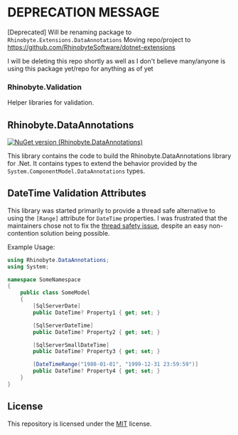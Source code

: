 
# DEPRECATION MESSAGE

[Deprecated] Will be renaming package to `Rhinobyte.Extensions.DataAnnotations`
Moving repo/project to https://github.com/RhinobyteSoftware/dotnet-extensions

I will be deleting this repo shortly as well as I don't believe many/anyone is using this package yet/repo for anything as of yet


### Rhinobyte.Validation

Helper libraries for validation.

## Rhinobyte.DataAnnotations

[![NuGet version (Rhinobyte.DataAnnotations)](https://img.shields.io/nuget/v/Rhinobyte.DataAnnotations.svg?style=flat)](https://www.nuget.org/packages/Rhinobyte.DataAnnotations/)

This library contains the code to build the Rhinobyte.DataAnnotations library for .Net.
It contains types to extend the behavior provided by the `System.ComponentModel.DataAnnotations` types.

## DateTime Validation Attributes

This library was started primarily to provide a thread safe alternative to using the `[Range]` attribute for
`DateTime` properties. I was frustrated that the maintainers chose not to fix the [thread safety issue](https://github.com/dotnet/runtime/issues/1143),
despite an easy non-contention solution being possible.

Example Usage:
```cs
using Rhinobyte.DataAnnotations;
using System;

namespace SomeNamespace
{
    public class SomeModel
    {
        [SqlServerDate]
        public DateTime? Property1 { get; set; }

        [SqlServerDateTime]
        public DateTime? Property2 { get; set; }

        [SqlServerSmallDateTime]
        public DateTime? Property3 { get; set; }

        [DateTimeRange("1980-01-01", "1999-12-31 23:59:59")]
        public DateTime? Property4 { get; set; }
    }
}

```

## License

This repository is licensed under the [MIT](LICENSE) license.